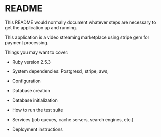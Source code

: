 # README

This README would normally document whatever steps are necessary to get the
application up and running.

This application is a video streaming marketplace using stripe gem for payment processing.

Things you may want to cover:

* Ruby version 2.5.3

* System dependencies: Postgresql, stripe, aws,

* Configuration

* Database creation

* Database initialization

* How to run the test suite

* Services (job queues, cache servers, search engines, etc.)

* Deployment instructions
